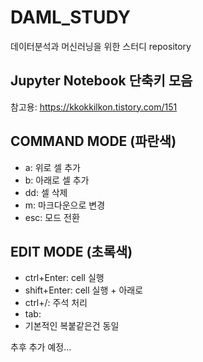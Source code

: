 DAML_STUDY
===

데이터분석과 머신러닝을 위한 스터디 repository

Jupyter Notebook 단축키 모음
---
참고용: https://kkokkilkon.tistory.com/151

COMMAND MODE (파란색)
---
* a: 위로 셀 추가
* b: 아래로 셀 추가
* dd: 셀 삭제
* m: 마크다운으로 변경
* esc: 모드 전환

EDIT MODE (초록색)
---
* ctrl+Enter: cell 실행
* shift+Enter: cell 실행 + 아래로
* ctrl+/: 주석 처리
* tab: 
* 기본적인 복붙같은건 동일

추후 추가 예정...
